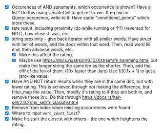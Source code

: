 -   [x] Occurences of AND statements, which occurrence is shown? Have a list?
        Do this using UnsafeCell to get ref to vec. If eq two in Query::occurence, write to it.
        Have static "conditional_points" which store these.
-   [x] rate result, including proximity (do while running or ↑?) (reversed for NOT), how close ↓ was, etc.
-   [x] string proximity - give back iterator with all similar words.
        Have struct with iter of words, and the docs within that word.
        Then, read word till end, then advance words, etc.
    -   [x] Make this affect the rating.
    -   [x] Maybe use https://docs.rs/strsim/0.10.0/strsim/fn.hamming.html, but make the longer string the same len as the shorter. Then, add the diff of the len of them. (10x faster than Jaro)
            Use 1/(0.1x + 1) to get a jaro-like value.
-   [x] Have AND NOT return results when they are in the same doc, but with lower rating.
        This is achieved through not making the difference, but filter_map the value. Then, modify it's rating to if they are both in, and remove those in `b`.
        Do this through <https://docs.rs/iter-set/2.0.2/iter_set/fn.classify.html>
-   [x] Remove from index when missing occurrences were found.
-   [x] Where to input `word_count_limit`?
-   [x] Make hit start the closest with others - the one which heightens the rating.
